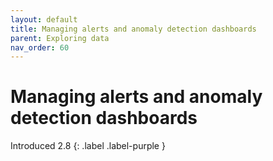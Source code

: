 ```yaml
---
layout: default
title: Managing alerts and anomaly detection dashboards
parent: Exploring data
nav_order: 60
---
```


# Managing alerts and anomaly detection dashboards

Introduced 2.8
{: .label .label-purple }